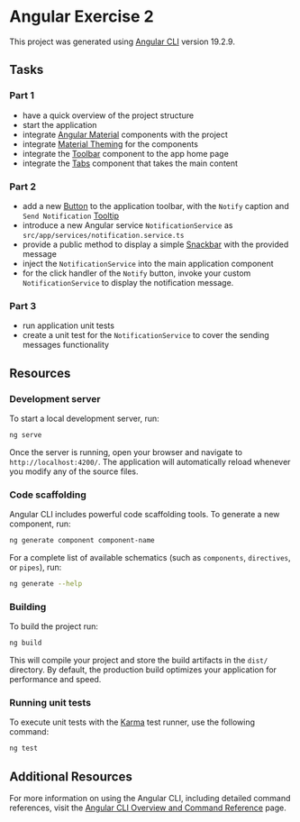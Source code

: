 # Angular Exercise 2

This project was generated using [Angular CLI](https://github.com/angular/angular-cli) version 19.2.9.

## Tasks

### Part 1

- have a quick overview of the project structure
- start the application
- integrate [Angular Material](https://material.angular.io/) components with the project
- integrate [Material Theming](https://material.angular.io/guide/theming#using-a-pre-built-theme) for the components
- integrate the [Toolbar](https://material.angular.io/components/toolbar/overview) component to the app home page
- integrate the [Tabs](https://material.angular.io/components/tabs/overview) component that takes the main content

### Part 2

- add a new [Button](https://material.angular.io/components/button/overview) to the application toolbar, with the `Notify` caption and `Send Notification` [Tooltip](https://material.angular.io/components/tooltip/overview)
- introduce a new Angular service `NotificationService` as `src/app/services/notification.service.ts`
- provide a public method to display a simple [Snackbar](https://material.angular.io/components/snack-bar/overview) with the provided message
- inject the `NotificationService` into the main application component
- for the click handler of the `Notify` button, invoke your custom `NotificationService` to display the notification message.

### Part 3

- run application unit tests
- create a unit test for the `NotificationService` to cover the sending messages functionality

## Resources

### Development server

To start a local development server, run:

```bash
ng serve
```

Once the server is running, open your browser and navigate to `http://localhost:4200/`. The application will automatically reload whenever you modify any of the source files.

### Code scaffolding

Angular CLI includes powerful code scaffolding tools. To generate a new component, run:

```bash
ng generate component component-name
```

For a complete list of available schematics (such as `components`, `directives`, or `pipes`), run:

```bash
ng generate --help
```

### Building

To build the project run:

```bash
ng build
```

This will compile your project and store the build artifacts in the `dist/` directory. By default, the production build optimizes your application for performance and speed.

### Running unit tests

To execute unit tests with the [Karma](https://karma-runner.github.io) test runner, use the following command:

```bash
ng test
```

## Additional Resources

For more information on using the Angular CLI, including detailed command references, visit the [Angular CLI Overview and Command Reference](https://angular.dev/tools/cli) page.
